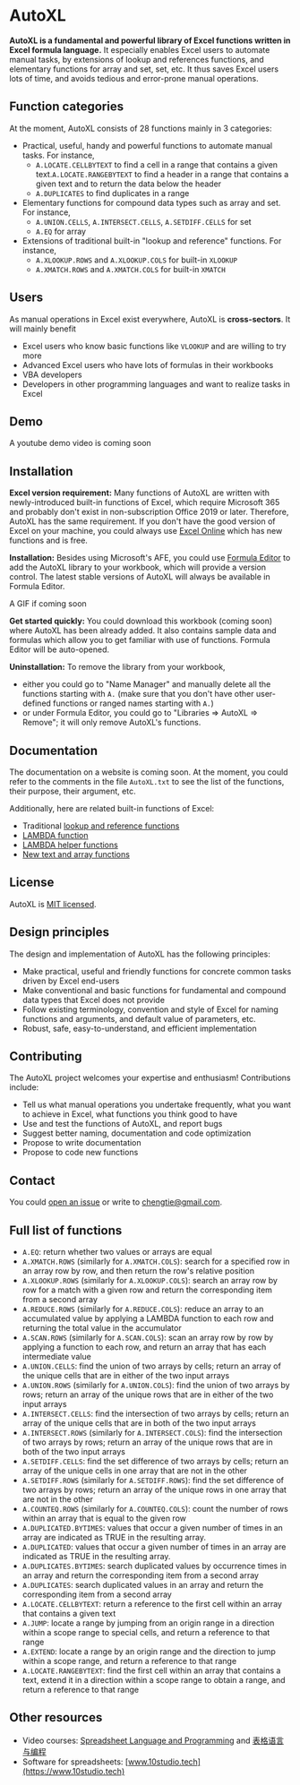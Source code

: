 # AutoXL

**AutoXL is a fundamental and powerful library of Excel functions written in Excel formula language.** It especially enables Excel users to automate manual tasks, by extensions of lookup and references functions, and elementary functions for array and set, set, etc. It thus saves Excel users lots of time, and avoids tedious and error-prone manual operations.

## Function categories

At the moment, AutoXL consists of 28 functions mainly in 3 categories:
- Practical, useful, handy and powerful functions to automate manual tasks. For instance,
    - `A.LOCATE.CELLBYTEXT` to find a cell in a range that contains a given text.`A.LOCATE.RANGEBYTEXT` to find a header in a range that contains a given text and to return the data below the header
    - `A.DUPLICATES` to find duplicates in a range
- Elementary functions for compound data types such as array and set. For instance,
    - `A.UNION.CELLS`, `A.INTERSECT.CELLS`, `A.SETDIFF.CELLS` for set
    - `A.EQ` for array
- Extensions of traditional built-in "lookup and reference" functions. For instance,
    - `A.XLOOKUP.ROWS` and `A.XLOOKUP.COLS` for built-in `XLOOKUP`
    - `A.XMATCH.ROWS` and `A.XMATCH.COLS` for built-in `XMATCH`

## Users

As manual operations in Excel exist everywhere, AutoXL is **cross-sectors**. It will mainly benefit 
- Excel users who know basic functions like `VLOOKUP` and are willing to try more
- Advanced Excel users who have lots of formulas in their workbooks
- VBA developers
- Developers in other programming languages and want to realize tasks in Excel

## Demo

A youtube demo video is coming soon

## Installation

**Excel version requirement:** Many functions of AutoXL are written with newly-introduced built-in functions of Excel, which require Microsoft 365 and probably don't exist in non-subscription Office 2019 or later. Therefore, AutoXL has the same requirement. If you don't have the good version of Excel on your machine, you could always use [Excel Online](https://www.office.com/launch/excel?ui=en-US&rs=GB&auth=1) which has new functions and is free.

**Installation:** Besides using Microsoft's AFE, you could use [Formula Editor](https://www.10studio.tech/docs/formulaEditor) to add the AutoXL library to your workbook, which will provide a version control. The latest stable versions of AutoXL will always be available in Formula Editor.

A GIF if coming soon

**Get started quickly:** You could download this workbook (coming soon) where AutoXL has been already added. It also contains sample data and formulas which allow you to get familiar with use of functions. Formula Editor will be auto-opened.

**Uninstallation:** To remove the library from your workbook, 
- either you could go to "Name Manager" and manually delete all the functions starting with `A.` (make sure that you don't have other user-defined functions or ranged names starting with `A.`)
- or under Formula Editor, you could go to "Libraries => AutoXL => Remove"; it will only remove AutoXL's functions.
## Documentation

The documentation on a website is coming soon. At the moment, you could refer to the comments in the file `AutoXL.txt` to see the list of the functions, their purpose, their argument, etc.

Additionally, here are related built-in functions of Excel:
- Traditional [lookup and reference functions](https://support.microsoft.com/en-us/office/lookup-and-reference-functions-reference-8aa21a3a-b56a-4055-8257-3ec89df2b23e)
- [LAMBDA function](https://techcommunity.microsoft.com/t5/excel-blog/announcing-lambda-turn-excel-formulas-into-custom-functions/ba-p/1925546)
- [LAMBDA helper functions](https://techcommunity.microsoft.com/t5/excel-blog/announcing-lambda-helper-functions-lambdas-as-arguments-and-more/ba-p/2576648)
- [New text and array functions](https://techcommunity.microsoft.com/t5/excel-blog/announcing-new-text-and-array-functions/ba-p/3186066])

## License

AutoXL is [MIT licensed](https://github.com/MatrixFun/AutoXL/blob/main/LICENSE).
## Design principles

The design and implementation of AutoXL has the following principles:
- Make practical, useful and friendly functions for concrete common tasks driven by Excel end-users
- Make conventional and basic functions for fundamental and compound data types that Excel does not provide
- Follow existing terminology, convention and style of Excel for naming functions and arguments, and default value of parameters, etc.
- Robust, safe, easy-to-understand, and efficient implementation

<!-- rely on derived names rather than optional arguments, because we aim to benefit end-users -->

## Contributing

The AutoXL project welcomes your expertise and enthusiasm! Contributions include:

- Tell us what manual operations you undertake frequently, what you want to achieve in Excel, what functions you think good to have
- Use and test the functions of AutoXL, and report bugs
- Suggest better naming, documentation and code optimization
- Propose to write documentation
- Propose to code new functions
## Contact

You could [open an issue](https://github.com/MatrixFun/AutoXL/issues) or write to chengtie@gmail.com.

## Full list of functions
- `A.EQ`: return whether two values or arrays are equal
- `A.XMATCH.ROWS` (similarly for `A.XMATCH.COLS`): search for a specified row in an array row by row, and then return the row's relative position
- `A.XLOOKUP.ROWS` (similarly for `A.XLOOKUP.COLS`): search an array row by row for a match with a given row and return the corresponding item from a second array
- `A.REDUCE.ROWS` (similarly for `A.REDUCE.COLS`): reduce an array to an accumulated value by applying a LAMBDA function to each row and returning the total value in the accumulator
- `A.SCAN.ROWS` (similarly for `A.SCAN.COLS`): scan an array row by row by applying a function to each row, and return an array that has each intermediate value
- `A.UNION.CELLS`: find the union of two arrays by cells; return an array of the unique cells that are in either of the two input arrays
- `A.UNION.ROWS` (similarly for `A.UNION.COLS`): find the union of two arrays by rows; return an array of the unique rows that are in either of the two input arrays
- `A.INTERSECT.CELLS`: find the intersection of two arrays by cells; return an array of the unique cells that are in both of the two input arrays
- `A.INTERSECT.ROWS` (similarly for `A.INTERSECT.COLS`): find the intersection of two arrays by rows; return an array of the unique rows that are in both of the two input arrays
- `A.SETDIFF.CELLS`: find the set difference of two arrays by cells; return an array of the unique cells in one array that are not in the other
- `A.SETDIFF.ROWS` (similarly for `A.SETDIFF.ROWS`): find the set difference of two arrays by rows; return an array of the unique rows in one array that are not in the other
- `A.COUNTEQ.ROWS` (similarly for `A.COUNTEQ.COLS`): count the number of rows within an array that is equal to the given row
- `A.DUPLICATED.BYTIMES`: values that occur a given number of times in an array are indicated as TRUE in the resulting array.
- `A.DUPLICATED`: values that occur a given number of times in an array are indicated as TRUE in the resulting array.
- `A.DUPLICATES.BYTIMES`: search duplicated values by occurrence times in an array and return the corresponding item from a second array
- `A.DUPLICATES`: search duplicated values in an array and return the corresponding item from a second array
- `A.LOCATE.CELLBYTEXT`: return a reference to the first cell within an array that contains a given text
- `A.JUMP`: locate a range by jumping from an origin range in a direction within a scope range to special cells, and return a reference to that range
- `A.EXTEND`: locate a range by an origin range and the direction to jump within a scope range, and return a reference to that range
- `A.LOCATE.RANGEBYTEXT`: find the first cell within an array that contains a text, extend it in a direction within a scope range to obtain a range, and return a reference to that range

## Other resources

- Video courses: [Spreadsheet Language and Programming](https://chengtie.thinkific.com/courses/excel-programming-en) and [表格语言与编程](https://study.163.com/course/courseMain.htm?courseId=1211128814&share=2&shareId=480000002246464)
- Software for spreadsheets: [www.10studio.tech](https://www.10studio.tech)